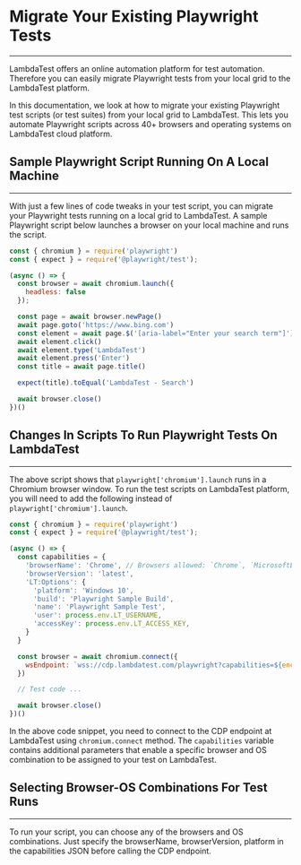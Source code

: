 # Migrate Your Existing Playwright Tests
* * *

LambdaTest offers an online automation platform for test automation. Therefore you can easily migrate Playwright tests from your local grid to the LambdaTest platform. 

In this documentation, we look at how to migrate your existing Playwright test scripts (or test suites) from your local grid to LambdaTest. This lets you automate Playwright scripts across 40+ browsers and operating systems on LambdaTest cloud platform.

## Sample Playwright Script Running On A Local Machine
***

With just a few lines of code tweaks in your test script, you can migrate your Playwright tests running on a local grid to LambdaTest. A sample Playwright script below launches a browser on your local machine and runs the script.

```js
const { chromium } = require('playwright')
const { expect } = require('@playwright/test');

(async () => {
  const browser = await chromium.launch({
    headless: false
  });

  const page = await browser.newPage()
  await page.goto('https://www.bing.com')
  const element = await page.$('[aria-label="Enter your search term"]')
  await element.click()
  await element.type('LambdaTest')
  await element.press('Enter')
  const title = await page.title()

  expect(title).toEqual('LambdaTest - Search')

  await browser.close()
})()
```

## Changes In Scripts To Run Playwright Tests On LambdaTest
***

The above script shows that `playwright['chromium'].launch` runs in a Chromium browser window. To run the test scripts on LambdaTest platform, you will need to add the following instead of `playwright['chromium'].launch`.

```js
const { chromium } = require('playwright')
const { expect } = require('@playwright/test');

(async () => {
  const capabilities = {
    'browserName': 'Chrome', // Browsers allowed: `Chrome`, `MicrosoftEdge`, `pw-chromium`, `pw-firefox` and `pw-webkit`
    'browserVersion': 'latest',
    'LT:Options': {
      'platform': 'Windows 10',
      'build': 'Playwright Sample Build',
      'name': 'Playwright Sample Test',
      'user': process.env.LT_USERNAME,
      'accessKey': process.env.LT_ACCESS_KEY,
    }
  }

  const browser = await chromium.connect({
    wsEndpoint: `wss://cdp.lambdatest.com/playwright?capabilities=${encodeURIComponent(JSON.stringify(capabilities))}`
  })

  // Test code ...

  await browser.close()
})()
```

In the above code snippet, you need to connect to the CDP endpoint at LambdaTest using `chromium.connect` method. The `capabilities` variable contains additional parameters that enable a specific browser and OS combination to be assigned to your test on LambdaTest.

## Selecting Browser-OS Combinations For Test Runs
***

To run your script, you can choose any of the browsers and OS combinations. Just specify the browserName, browserVersion, platform in the capabilities JSON before calling the CDP endpoint.
